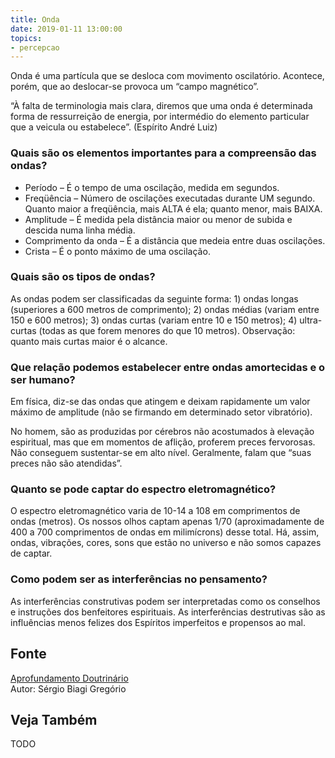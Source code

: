 ```yaml
---
title: Onda
date: 2019-01-11 13:00:00
topics: 
- percepcao
---
```


Onda é uma partícula que se desloca com movimento oscilatório. Acontece,
porém, que ao deslocar-se provoca um “campo magnético”.

“À falta de terminologia mais clara, diremos que uma onda é determinada
forma de ressurreição de energia, por intermédio do elemento particular
que a veicula ou estabelece”. (Espírito André Luiz)

### Quais são os elementos importantes para a compreensão das ondas?
* Período – É o tempo de uma oscilação, medida em segundos.
* Freqüência – Número de oscilações executadas durante UM segundo.  Quanto maior a freqüência, mais ALTA é ela; quanto menor, mais BAIXA.
* Amplitude – É medida pela distância maior ou menor de subida e descida numa linha média.
* Comprimento da onda – É a distância que medeia entre duas oscilações.
* Crista – É o ponto máximo de uma oscilação.

### Quais são os tipos de ondas?
As ondas podem ser classificadas da seguinte forma: 1) ondas longas
(superiores a 600 metros de comprimento); 2) ondas médias (variam
entre 150 e 600 metros); 3) ondas curtas (variam entre 10 e 150
metros); 4) ultra-curtas (todas as que forem menores do que 10
metros). Observação: quanto mais curtas maior é o alcance.

### Que relação podemos estabelecer entre ondas amortecidas e o ser humano?
Em física, diz-se das ondas que atingem e deixam rapidamente um
valor máximo de amplitude (não se firmando em determinado setor
vibratório).

No homem, são as produzidas por cérebros não acostumados à elevação
espiritual, mas que em momentos de aflição, proferem preces fervorosas.
Não conseguem sustentar-se em alto nível. Geralmente, falam que “suas
preces não são atendidas”.

### Quanto se pode captar do espectro eletromagnético?
O espectro eletromagnético varia de 10-14 a 108 em comprimentos de ondas
(metros). Os nossos olhos captam apenas 1/70 (aproximadamente de 400 a
700 comprimentos de ondas em milimícrons) desse total. Há, assim, ondas,
vibrações, cores, sons que estão no universo e não somos capazes de
captar.

### Como podem ser as interferências no pensamento?
As interferências construtivas podem ser interpretadas como os conselhos
e instruções dos benfeitores espirituais. As interferências destrutivas
são as influências menos felizes dos Espíritos imperfeitos e propensos
ao mal.

## Fonte
[Aprofundamento Doutrinário](https://sites.google.com/view/aprofundamentodoutrinario/ondas-e-percepções)  
Autor: Sérgio Biagi Gregório

## Veja Também
TODO


